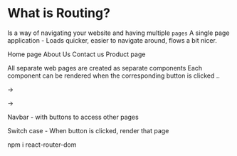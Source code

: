 # What is Routing? 

Is a way of navigating your website and having multiple `pages`
A single page application - Loads quicker, easier to navigate around, flows a bit nicer. 

Home page 
About Us 
Contact us 
Product page


All separate web pages are created as separate components
Each component can be rendered when the corresponding button is clicked
<Home/>
<About/> .. 

<Home> -> <Main/> -> <Article/>

Navbar - with buttons to access other pages 

Switch case - When button is clicked, render that page

npm i react-router-dom